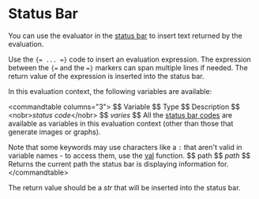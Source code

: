 # Status Bar

You can use the evaluator in the [status bar](/Manual/preferences/preferences_categories/file_displays/status_bar.md) to insert text returned by the evaluation.

Use the `{= ... =}` code to insert an evaluation expression. The expression between the `{=` and the `=}` markers can span multiple lines if needed. The return value of the expression is inserted into the status bar.

In this evaluation context, the following variables are available:

\<commandtable columns="3"\> \$\$ Variable \$\$ Type \$\$ Description \$\$ \<nobr\>*status code*\</nobr\> \$\$ *varies* \$\$ All the [status bar codes](/Manual/reference/status_bar_codes/README.md) are available as variables in this evaluation context (other than those that generate images or graphs).

Note that some keywords may use characters like a `:` that aren't valid in variable names - to access them, use the [val](/Manual/reference/evaluator/val.md) function. \$\$ path \$\$ *path* \$\$ Returns the current path the status bar is displaying information for. \</commandtable\>

The return value should be a *str* that will be inserted into the status bar.
